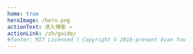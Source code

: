```yaml
---
home: true
heroImage: /hero.png
actionText: 进入博客 →
actionLink: /zh/guide/
#footer: MIT Licensed | Copyright © 2018-present Evan You
---
```

